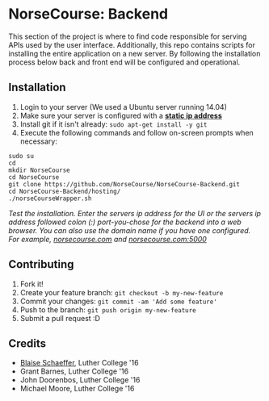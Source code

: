 # NorseCourse: Backend

This section of the project is where to find code responsible for serving APIs used by the user interface. Additionally, this repo contains scripts for installing the entire application on a new server. By following the installation process below back and front end will be configured and operational.


## Installation

1. Login to your server (We used a Ubuntu server running 14.04)
2. Make sure your server is configured with a **[static ip address](https://www.youtube.com/results?search_query=ubuntu+server+static+ip)**
3. Install git if it isn't already: `sudo apt-get install -y git`
4. Execute the following commands and follow on-screen prompts when necessary:

```
sudo su
cd
mkdir NorseCourse
cd NorseCourse
git clone https://github.com/NorseCourse/NorseCourse-Backend.git
cd NorseCourse-Backend/hosting/
./norseCourseWrapper.sh
```

*Test the installation. Enter the servers ip address for the UI or the servers ip address followed colon (:) port-you-chose for the backend into a web browser. You can also use the domain name if you have one configured. For example, [norsecourse.com](https://norsecourse.com) and [norsecourse.com:5000](https://norsecourse.com:5000)*


[comment]: <##Usage>

[comment]: <TODO:WriteUsageInstructions>


## Contributing

1. Fork it!
2. Create your feature branch: `git checkout -b my-new-feature`
3. Commit your changes: `git commit -am 'Add some feature'`
4. Push to the branch: `git push origin my-new-feature`
5. Submit a pull request :D


[comment]: <##History>

[comment]: <TODO:WriteHistory> 


## Credits

* [Blaise Schaeffer](http://blaise2s.com), Luther College '16
* Grant Barnes, Luther College '16
* John Doorenbos, Luther College '16
* Michael Moore, Luther College '16


[comment]: <##License>

[comment]: <TODO:WriteLicense>